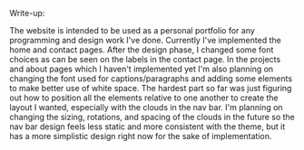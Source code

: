 Write-up:

The website is intended to be used as a personal portfolio for any programming and design work I've done. Currently I've implemented the home and contact pages. After the design phase, I changed some font choices as can be seen on the labels in the contact page. In the projects and about pages which I haven't implemented yet I'm also planning on changing the font used for captions/paragraphs and adding some elements to make better use of white space. The hardest part so far was just figuring out how to position all the elements relative to one another to create the layout I wanted, especially with the clouds in the nav bar. I'm planning on changing the sizing, rotations, and spacing of the clouds in the future so the nav bar design feels less static and more consistent with the theme, but it has a more simplistic design right now for the sake of implementation.